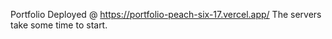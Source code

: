 Portfolio
Deployed @ https://portfolio-peach-six-17.vercel.app/
The servers take some time to start.
